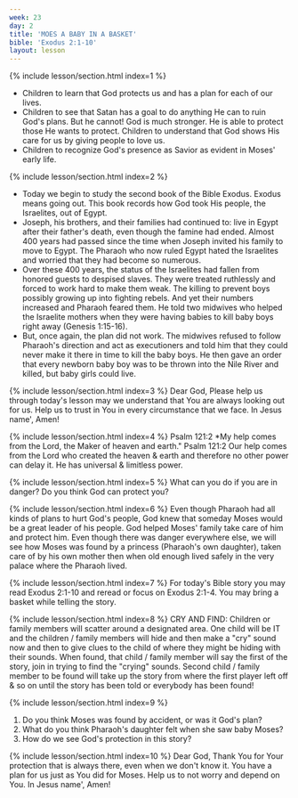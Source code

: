 ```yaml
---
week: 23
day: 2
title: 'MOES A BABY IN A BASKET'
bible: 'Exodus 2:1-10'
layout: lesson
---
```



{% include lesson/section.html index=1 %}
- Children to learn that God protects us and has a plan for each of our lives.
- Children to see that Satan has a goal to do anything He can to ruin God's plans. But he cannot! God is much stronger. He is able to protect those He wants to protect. Children to understand that God shows His care for us by giving people to love us.
- Children to recognize God's presence as Savior as evident in Moses' early life.


{% include lesson/section.html index=2 %}
- Today we begin to study the second book of the Bible Exodus. Exodus means going out. This book records how God took His people, the Israelites, out of Egypt.
- Joseph, his brothers, and their families had continued to: live in Egypt after their father's death, even though the famine had ended. Almost 400 years had passed since the time when Joseph invited his family to move to Egypt. The Pharaoh who now ruled Egypt hated the Israelites and worried that they had become so numerous.
- Over these 400 years, the status of the Israelites had fallen from honored guests to despised slaves. They were treated ruthlessly and forced to work hard to make them weak. The killing to prevent boys possibly growing up into fighting rebels. And yet their numbers increased and Pharaoh feared them. He told two midwives who helped the Israelite mothers when they were having babies to kill baby boys right away (Genesis 1:15-16).
- But, once again, the plan did not work. The midwives refused to follow Pharaoh's direction and act as executioners and told him that they could never make it there in time to kill the baby boys. He then gave an order that every newborn baby boy was to be thrown into the Nile River and killed, but baby girls could live.

{% include lesson/section.html index=3 %}
Dear God, Please help us through today's lesson may we understand that You are always looking out for us. Help us to trust in You in every circumstance that we face. In Jesus name', Amen!


{% include lesson/section.html index=4 %}
Psalm 121:2 *My help comes from the Lord, the Maker of heaven and earth." Psalm 121:2 Our help comes from the Lord who created the heaven & earth and therefore no other power can delay it. He has universal & limitless power.


{% include lesson/section.html index=5 %}
What can you do if you are in danger? Do you think God can protect you?


{% include lesson/section.html index=6 %}
Even though Pharaoh had all kinds of plans to hurt God's people, God knew that someday Moses would be a great leader of his people. God helped Moses' family take care of him and protect him. Even though there was danger everywhere else, we will see how Moses was found by a princess (Pharaoh's own daughter), taken care of by his own mother then when old enough lived safely in the very palace where the Pharaoh lived.


{% include lesson/section.html index=7 %}
For today's Bible story you may read Exodus 2:1-10 and reread or focus on Exodus 2:1-4. You may bring a basket while telling the story.


{% include lesson/section.html index=8 %}
 CRY AND FIND: Children or family members will scatter around a designated area. One child will be IT and the children / family members will hide and then make a "cry" sound now and then to give clues to the child of where they might be hiding with their sounds. When found, that child / family member will say the first of the story, join in trying to find the "crying" sounds. Second child / family member to be found will take up the story from where the first player left off & so on until the story has been told or everybody has been found!


{% include lesson/section.html index=9 %}
1. Do you think Moses was found by accident, or was it God's plan?
2. What do you think Pharaoh's daughter felt when she saw baby Moses?
3. How do we see God's protection in this story?


{% include lesson/section.html index=10 %}
 Dear God, Thank You for Your protection that is always there, even when we don't know it. You have a plan for us just as You did for Moses. Help us to not worry and depend on You. In Jesus name', Amen!


